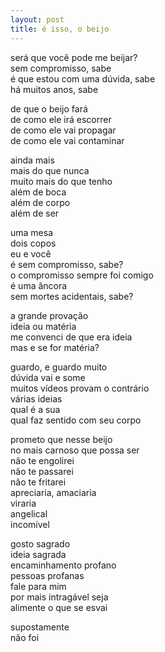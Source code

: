 ```yaml
---
layout: post
title: é isso, o beijo
---
```


será que você pode me beijar?  
sem compromisso, sabe  
é que estou com uma dúvida, sabe  
há muitos anos, sabe

de que o beijo fará  
de como ele irá escorrer  
de como ele vai propagar  
de como ele vai contaminar

ainda mais  
mais do que nunca  
muito mais do que tenho  
além de boca  
além de corpo  
além de ser

uma mesa  
dois copos  
eu e você  
é sem compromisso, sabe?  
o compromisso sempre foi comigo  
é uma âncora  
sem mortes acidentais, sabe?

a grande provação  
ideia ou matéria  
me convenci de que era ideia  
mas e se for matéria?

guardo, e guardo muito  
dúvida vai e some  
muitos vídeos provam o contrário  
várias ideias  
qual é a sua  
qual faz sentido com seu corpo

prometo que nesse beijo  
no mais carnoso que possa ser  
não te engolirei  
não te passarei  
não te fritarei  
apreciaria, amaciaria  
viraria  
angelical  
incomível

gosto sagrado  
ideia sagrada  
encaminhamento profano  
pessoas profanas  
fale para mim  
por mais intragável seja  
alimente o que se esvai

supostamente  
não foi
